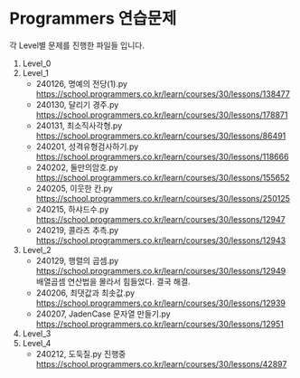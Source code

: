 # Programmers 연습문제 

각 Level별 문제를 진행한 파일들 입니다.

1. Level_0
2. Level_1
    - 240126, 명예의 전당(1).py  
    https://school.programmers.co.kr/learn/courses/30/lessons/138477
    - 240130, 달리기 경주.py  
    https://school.programmers.co.kr/learn/courses/30/lessons/178871
    - 240131, 최소직사각형.py  
    https://school.programmers.co.kr/learn/courses/30/lessons/86491
    - 240201, 성격유형검사하기.py  
    https://school.programmers.co.kr/learn/courses/30/lessons/118666
    - 240202, 둘만의암호.py  
    https://school.programmers.co.kr/learn/courses/30/lessons/155652
    - 240205, 이웃한 칸.py  
    https://school.programmers.co.kr/learn/courses/30/lessons/250125
    - 240215, 하샤드수.py  
    https://school.programmers.co.kr/learn/courses/30/lessons/12947
    - 240219, 콜라츠 추측.py    
    https://school.programmers.co.kr/learn/courses/30/lessons/12943
1. Level_2
    - 240129, 행렬의 곱셈.py  
    https://school.programmers.co.kr/learn/courses/30/lessons/12949  
    배열곱셈 연산법을 몰라서 힘들었다. 결국 해결.
    - 240206, 최댓값과 최솟값.py  
    https://school.programmers.co.kr/learn/courses/30/lessons/12939
    - 240207, JadenCase 문자열 만들기.py  
    https://school.programmers.co.kr/learn/courses/30/lessons/12951
2. Level_3
3. Level_4  
   - 240212, 도둑질.py 진행중  
   https://school.programmers.co.kr/learn/courses/30/lessons/42897
